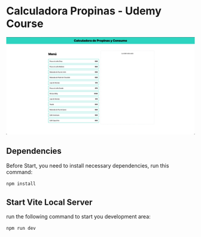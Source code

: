# Calculadora Propinas - Udemy Course
![app preview](./Propinas-Consumo.webp)

## Dependencies
Before Start, you need to install necessary dependencies, run this command:

```bash
npm install
```

## Start Vite Local Server
run the following command to start you development area:

```bash
npm run dev
```
